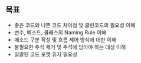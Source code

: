 ## 목표
- 좋은 코드와 나쁜 코드 차이점 및 클린코드의 필요성 이해
- 변수, 메소드, 클래스의 Naming Rule 이해
- 메소드 구분 작성 및 흐름 제어 방식에 대한 이해
- 불필요한 주석 제거 및 주석에 담아야 하는 대상 이해
- 일괄된 코드 포맷 유지 필요성